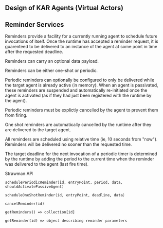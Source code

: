 ## Design of KAR Agents (Virtual Actors)

## Reminder Services

Reminders provide a facility for a currently running agent to schedule
future invocations of itself. Once the runtime has accepted a
reminder request, it is guarenteed to be delivered to an instance of
the agent at some point in time after the requested deadline.

Reminders can carry an optional data payload.

Reminders can be either one-shot or periodic.

Periodic reminders can optionally be configured to only be delivered
while the target agent is already active (in memory). When an agent is
passivated, these reminders are suspended and automatically
re-initiated once the agent is activated (as if they had just been
registered with the runtime by the agent).

Periodic reminders must be explictly cancelled by the agent to prevent
them from firing.

One shot reminders are automatically cancelled by the runtime after
they are delivered to the target agent.

All reminders are scheduled using relative time (ie, 10 seconds from
"now").  Reminders will be delivered no sooner than the requested
time.

The target deadline for the next invocation of a periodic timer is
determined by the runtime by adding the period to the current time
when the reminder was delivered to the agent (last fire time).

Strawman API
```
schedulePeriodicReminder(id, entryPoint, period, data, shouldActivatePassiveAgent)

scheduleOneShotReminder(id, entryPoint, deadline, data)

cancelReminder(id)

getReminders() => collection[id]

getReminder(id) => object describing reminder parameters

```



